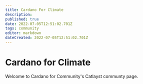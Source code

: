 ```yaml
---
title: Cardano For Climate
description: 
published: true
date: 2022-07-05T12:51:02.701Z
tags: community
editor: markdown
dateCreated: 2022-07-05T12:51:02.701Z
---
```


# Cardano for Climate
Welcome to Cardano for Community's Catlayst communty page.

